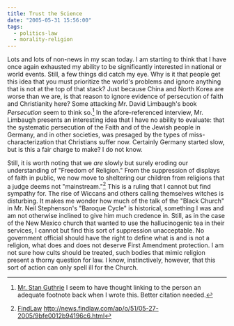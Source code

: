 ```yaml
---
title: Trust the Science
date: "2005-05-31 15:56:00"
tags:
  - politics-law
  - morality-religion
---
```

Lots and lots of non-news in my scan today.  I am starting
to think that I have once again exhausted my ability to be
significantly interested in national or world events.  Still,
a few things did catch my eye.  Why is it that people get this
idea that you must prioritize the world's problems and ignore
anything that is not at the top of that stack?  Just because
China and North Korea are worse than we are, is that reason to
ignore evidence of persecution of faith and Christianity here?
Some attacking Mr. David Limbaugh's book *Persecution* seem
to think so.[^1]  In the afore-referenced interview, Mr. Limbaugh
presents an interesting idea that I have no ability to evaluate:
that the systematic persecution of the Faith and of the Jewish
people in Germany, and in other societies, was presaged by the types
of miss-characterization that Christians suffer now.  Certainly Germany
started slow, but is this a fair charge to make?  I do not know.

Still, it is worth noting that we *are* slowly but surely eroding our
understanding of "Freedom of Religion."  From the suppression of displays of
faith in public, we now move to sheltering our children from religions that a
judge deems not "mainstream."[^2]  This is a ruling that I cannot but find
sympathy for.  The rise of Wiccans and others calling themselves witches is
disturbing.  It makes me wonder how much of the talk of the "Black Church" in
Mr. Neil Stephenson's "Baroque Cycle" is historical, something I
was and am not otherwise inclined to give him much credence in.
Still, as in the case of the New Mexico church that wanted to use
the hallucinogenic tea in their services, I cannot but find this
sort of suppression unacceptable.  No government official should
have the right to define what is and is not a religion, what does
and does not deserve First Amendment protection.  I am not sure how
cults should be treated, such bodies that mimic religion present
a thorny question for law.  I know, instinctively, however, that
this sort of action can only spell ill for the Church.

[^1]: [Mr. Stan Guthrie](http://www.stanguthrie.com/)  I seem to have thought
    linking to the person an adequate footnote back when I wrote this. Better
    citation needed. 

[^2]: [FindLaw](http://findlaw.com) <http://news.findlaw.com/ap/o/51/05-27-2005/9bfe0012b94196c6.html>

